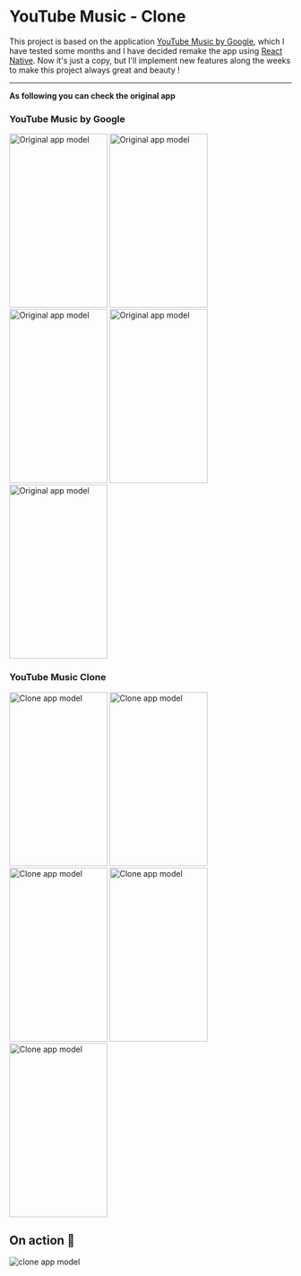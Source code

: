 # YouTube Music - Clone

This project is based on the application [YouTube Music by Google](https://play.google.com/store/apps/details?id=com.google.android.apps.youtube.music&hl=en), which I have tested some months and I have decided remake the app using [React Native](https://facebook.github.io/react-native/). Now it's just a copy, but I'll implement new features along the weeks to make this project always great and beauty !

---

**As following you can check the original app**

### YouTube Music by Google

<div style="display: 'flex">
<img width="175" height="310" alt="Original app model" src="https://i.ibb.co/prJCkfy/Screenshot-20190407-211936.jpg"/>

<img width="175" height="310" alt="Original app model" src="https://i.ibb.co/x2yQ4d3/Screenshot-20190407-211951.jpg"/>

<img width="175" height="310" alt="Original app model" src="https://i.ibb.co/m4T8p5r/Screenshot-20190407-211959.jpg"/>

<img width="175" height="310" alt="Original app model" src="https://i.ibb.co/F3KcJY9/Screenshot-20190407-212008.jpg"/>

<img width="175" height="310" alt="Original app model" src="https://i.ibb.co/1m1ffrt/Screenshot-20190419-234056.jpg"/>
</div>

### YouTube Music Clone

<div style="display: 'flex">
<img width="175" height="310" alt="Clone app model" src="https://i.ibb.co/F3SLwYY/Screenshot-1555554489.png"/>

<img width="175" height="310" alt="Clone app model" src="https://i.ibb.co/2St79T9/Screenshot-1555557012.png"/>

<img width="175" height="310" alt="Clone app model" src="https://i.ibb.co/vHmn9dv/Screenshot-1555557026.png"/>

<img width="175" height="310" alt="Clone app model" src="https://i.ibb.co/XWJfss1/Screenshot-1555738434.png"/>

<img width="175" height="310" alt="Clone app model" src="https://i.ibb.co/yg3mLSJ/Screenshot-1555738441.png"/>
</div>

## On action :rocket:

![clone app model](https://i.ibb.co/MPsn8qf/demo.gif)
